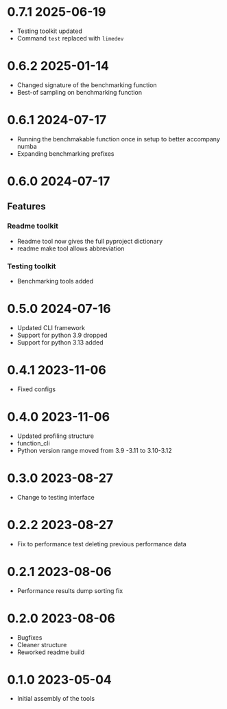 # 0.7.1 2025-06-19

- Testing toolkit updated
- Command `test` replaced with `limedev`

# 0.6.2 2025-01-14

- Changed signature of the benchmarking function
- Best-of sampling on benchmarking function

# 0.6.1 2024-07-17

- Running the benchmakable function once in setup to better accompany numba
- Expanding benchmarking prefixes

# 0.6.0 2024-07-17

## Features

### Readme toolkit

- Readme tool now gives the full pyproject dictionary
- readme make tool allows abbreviation

### Testing toolkit

- Benchmarking tools added

# 0.5.0 2024-07-16

- Updated CLI framework
- Support for python 3.9 dropped
- Support for python 3.13 added

# 0.4.1 2023-11-06

- Fixed configs

# 0.4.0 2023-11-06

- Updated profiling structure
- function_cli
- Python version range moved from 3.9 -3.11 to 3.10-3.12

# 0.3.0 2023-08-27

- Change to testing interface

# 0.2.2 2023-08-27

- Fix to performance test deleting previous performance data

# 0.2.1 2023-08-06

- Performance results dump sorting fix

# 0.2.0 2023-08-06

- Bugfixes
- Cleaner structure
- Reworked readme build

# 0.1.0 2023-05-04

- Initial assembly of the tools
